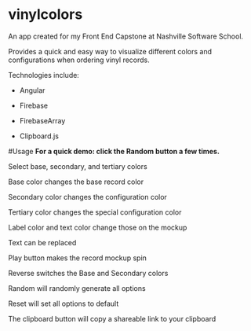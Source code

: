 # vinylcolors

An app created for my Front End Capstone at Nashville Software School.

Provides a quick and easy way to visualize different colors and configurations when ordering vinyl records.

Technologies include:

* Angular

* Firebase

* FirebaseArray

* Clipboard.js


#Usage
**For a quick demo: click the Random button a few times.**

Select base, secondary, and tertiary colors

Base color changes the base record color

Secondary color changes the configuration color

Tertiary color changes the special configuration color

Label color and text color change those on the mockup

Text can be replaced

Play button makes the record mockup spin

Reverse switches the Base and Secondary colors

Random will randomly generate all options

Reset will set all options to default

The clipboard button will copy a shareable link to your clipboard
